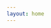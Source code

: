 ```yaml
---
layout: home
---
```


<script>
  if (typeof window !== 'undefined') {
    window.location.href = 'https://www.listofsha.me';
  }
</script>
